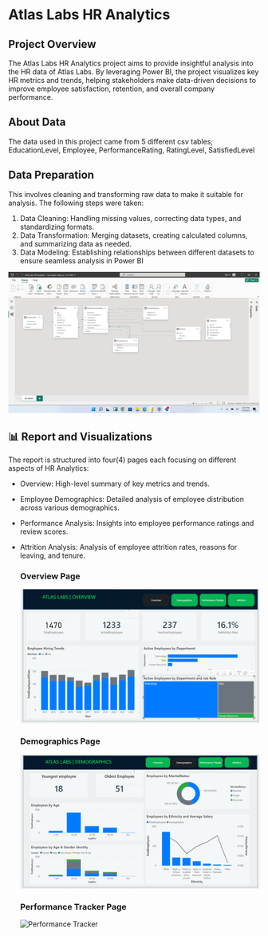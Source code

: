 # Atlas Labs HR Analytics

## Project Overview

The Atlas Labs HR Analytics project aims to provide insightful analysis into the HR data of Atlas Labs. By leveraging Power BI, the project visualizes key HR metrics and trends, helping stakeholders make data-driven decisions to improve employee satisfaction, retention, and overall company performance.

## About Data
The data used in this project came from 5 different csv tables; EducationLevel, Employee, PerformanceRating, RatingLevel, SatisfiedLevel

## Data Preparation
This involves cleaning and transforming raw data to make it suitable for analysis. The following steps were taken:
  1) Data Cleaning: Handling missing values, correcting data types, and standardizing formats.
  2) Data Transformation: Merging datasets, creating calculated columns, and summarizing data as needed.
  3) Data Modeling: Establishing relationships between different datasets to ensure seamless analysis in Power BI
  
  ![Data Model](https://github.com/kareemathamzat/Images/blob/main/data%20model.PNG)

  ## 📊 Report and Visualizations
  The report is structured into four(4) pages each focusing on different aspects of HR Analytics:
  - Overview: High-level summary of key metrics and trends.
  - Employee Demographics: Detailed analysis of employee distribution across various demographics.
  - Performance Analysis: Insights into employee performance ratings and review scores.
  - Attrition Analysis: Analysis of employee attrition rates, reasons for leaving, and tenure.

    ### Overview Page
    ![Overview](https://github.com/kareemathamzat/Images/blob/main/overview%20page.PNG)

    ### Demographics Page
    ![Demographics](https://github.com/kareemathamzat/Images/blob/main/Demographics.PNG)

    ### Performance Tracker Page
    ![Performance Tracker]()
    
    
